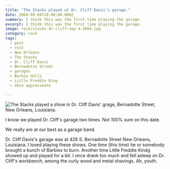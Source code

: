 ```yaml
---
title: "The Stacks played at Dr. Cliff Davis's garage."
date: 2004-09-04T20:00:00.000Z
summary: I think this was the first time playing the garage.
excerpt: I think this was the first time playing the garage.
image: rock/stacks-dr-cliff-sep-4-2004.jpg
category: rock
tags:
  - post
  - rock
  - New Orleans
  - The Stacks
  - Dr. Cliff Davis
  - Bernadotte Street
  - garages
  - Barbie dolls
  - Little Freddie King
  - date approximate

---
```


![The Stacks played a show in Dr. Cliff Davis' grage, Bernadotte Street, New Orleans, Louisiana.](/static/img/rock/stacks-dr-cliff-sep-4-2004.jpg)

I know we played Dr. Cliff's garage two times. Not 100% sure on this date.

We really are at our best as a garage band.

Dr. Cliff Davis's garage was at 426 S. Bernadotte Street New Orleans, Louisiana. I loved playing these shows. One time (this time) he or somebody brought a bunch of Barbies to burn. Another time Little Freddie Kindg showed up and played for a bit. I once drank too much and fell asleep on Dr. Cliff's workbench, among the curly wood and metal shavings. Ah, youth.
